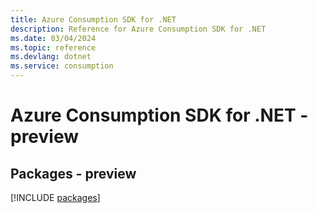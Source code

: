```yaml
---
title: Azure Consumption SDK for .NET
description: Reference for Azure Consumption SDK for .NET
ms.date: 03/04/2024
ms.topic: reference
ms.devlang: dotnet
ms.service: consumption
---
```

# Azure Consumption SDK for .NET - preview
## Packages - preview
[!INCLUDE [packages](consumption-index.md)]